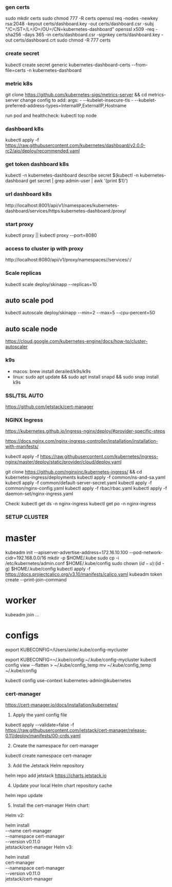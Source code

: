 ### gen certs
sudo mkdir certs
sudo chmod 777 -R certs
openssl req -nodes -newkey rsa:2048 -keyout certs/dashboard.key -out certs/dashboard.csr -subj "/C=/ST=/L=/O=/OU=/CN=kubernetes-dashboard"
openssl x509 -req -sha256 -days 365 -in certs/dashboard.csr -signkey certs/dashboard.key -out certs/dashboard.crt
sudo chmod -R 777 certs

### create secret
kubectl create secret generic kubernetes-dashboard-certs --from-file=certs -n kubernetes-dashboard

### metric k8s
git clone https://github.com/kubernetes-sigs/metrics-server && cd metrics-server
change config to add:
args:
           - --kubelet-insecure-tls
           - --kubelet-preferred-address-types=InternalIP,ExternalIP,Hostname

run pod and healthcheck: kubectl top node

### dashboard k8s
kubectl apply -f https://raw.githubusercontent.com/kubernetes/dashboard/v2.0.0-rc2/aio/deploy/recommended.yaml

### get token dashboard k8s
kubectl -n kubernetes-dashboard describe secret $(kubectl -n kubernetes-dashboard get secret | grep admin-user | awk '{print $1}')

### url dashboard k8s
http://localhost:8001/api/v1/namespaces/kubernetes-dashboard/services/https:kubernetes-dashboard:/proxy/

### start proxy
kubectl proxy || kubectl proxy --port=8080

### access to cluster ip with proxy
http://localhost:8080/api/v1/proxy/namespaces/<NAMESPACE>/services/<SERVICE-NAME>:<PORT-NAME>/

### Scale replicas
kubectl scale deploy/skinapp --replicas=10

## auto scale pod
kubectl autoscale deploy/skinapp --min=2 --max=5 --cpu-percent=50

## auto scale node
https://cloud.google.com/kubernetes-engine/docs/how-to/cluster-autoscaler

### k9s
- macos:  brew install derailed/k9s/k9s
- linux: sudo apt update && sudo apt install snapd && sudo snap install k9s

### SSL/TSL AUTO
https://github.com/jetstack/cert-manager

### NGINX Ingress
https://kubernetes.github.io/ingress-nginx/deploy/#provider-specific-steps

https://docs.nginx.com/nginx-ingress-controller/installation/installation-with-manifests/

kubectl apply -f https://raw.githubusercontent.com/kubernetes/ingress-nginx/master/deploy/static/provider/cloud/deploy.yaml

git clone https://github.com/nginxinc/kubernetes-ingress/ && cd kubernetes-ingress/deployments
kubectl apply -f common/ns-and-sa.yaml
kubectl apply -f common/default-server-secret.yaml
kubectl apply -f common/nginx-config.yaml
kubectl apply -f rbac/rbac.yaml
kubectl apply -f daemon-set/nginx-ingress.yaml

Check:
kubectl get ds -n nginx-ingress
kubectl get po -n nginx-ingress

### SETUP CLUSTER

# master
kubeadm init --apiserver-advertise-address=172.16.10.100 --pod-network-cidr=192.168.0.0/16
mkdir -p $HOME/.kube
sudo cp -i /etc/kubernetes/admin.conf $HOME/.kube/config
sudo chown $(id -u):$(id -g) $HOME/.kube/config
kubectl apply -f https://docs.projectcalico.org/v3.10/manifests/calico.yaml
kubeadm token create --print-join-command

# worker
kubeadm join ...

# configs
export KUBECONFIG=/Users/anle/.kube/config-mycluster

export KUBECONFIG=~/.kube/config:~/.kube/config-mycluster
kubectl config view --flatten > ~/.kube/config_temp
mv ~/.kube/config_temp ~/.kube/config

kubectl config use-context kubernetes-admin@kubernetes

### cert-manager
https://cert-manager.io/docs/installation/kubernetes/

1. Apply the yaml config file

kubectl apply --validate=false -f https://raw.githubusercontent.com/jetstack/cert-manager/release-0.11/deploy/manifests/00-crds.yaml

2. Create the namespace for cert-manager

kubectl create namespace cert-manager

3. Add the Jetstack Helm repository

helm repo add jetstack https://charts.jetstack.io

4. Update your local Helm chart repository cache

helm repo update

5.  Install the cert-manager Helm chart:

Helm v2:

helm install \
  --name cert-manager \
  --namespace cert-manager \
  --version v0.11.0 \
  jetstack/cert-manager
Helm v3:

helm install \
  cert-manager \
  --namespace cert-manager \
  --version v0.11.0 \
  jetstack/cert-manager
